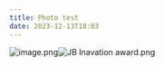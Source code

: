```yaml
---
title: Photo test
date: 2023-12-13T18:03
---
```


![image.png](images/documentation/image.png)![JB Inavation award.png](/images/JB%20Inavation%20award.png)
